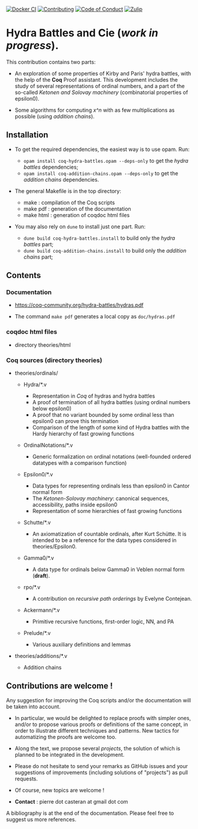 [![Docker CI][docker-action-shield]][docker-action-link]
[![Contributing][contributing-shield]][contributing-link]
[![Code of Conduct][conduct-shield]][conduct-link]
[![Zulip][zulip-shield]][zulip-link]

[docker-action-shield]: https://github.com/coq-community/hydra-battles/workflows/Docker%20CI/badge.svg?branch=master
[docker-action-link]: https://github.com/coq-community/hydra-battles/actions?query=workflow:"Docker%20CI"

[contributing-shield]: https://img.shields.io/badge/contributions-welcome-%23f7931e.svg
[contributing-link]: https://github.com/coq-community/hydra-battles#contributions-are-welcome-

[conduct-shield]: https://img.shields.io/badge/%E2%9D%A4-code%20of%20conduct-%23f15a24.svg
[conduct-link]: https://github.com/coq-community/manifesto/blob/master/CODE_OF_CONDUCT.md

[zulip-shield]: https://img.shields.io/badge/chat-on%20zulip-%23c1272d.svg
[zulip-link]: https://coq.zulipchat.com/#narrow/stream/237663-coq-community-devs.20.26.20users

#  Hydra Battles and Cie (_work in progress_).

This contribution contains two parts:

- An exploration of some properties of Kirby and Paris' hydra battles, with the help of the **Coq** Proof assistant. This development includes the study of several representations of ordinal numbers, and a part of the so-called _Ketonen and Solovay machinery_ (combinatorial properties of epsilon0).

- Some algorithms for computing _x^n_ with as few multiplications as possible (using _addition chains_).


##  Installation
- To get the required dependencies, the easiest way is to use opam. Run:
  - `opam install coq-hydra-battles.opam --deps-only` to get the _hydra battles_ dependencies;
  - `opam install coq-addition-chains.opam --deps-only` to get the _addition chains_ dependencies.
      
- The general Makefile is in the top directory:
     - make : compilation of the Coq scripts
     - make pdf : generation of the documentation
     - make html : generation of coqdoc html files

- You may also rely on `dune` to install just one part. Run:
  - `dune build coq-hydra-battles.install` to build only the _hydra battles_ part;
  - `dune build coq-addition-chains.install` to build only the _addition chains_ part;

##   Contents

### Documentation
- https://coq-community.org/hydra-battles/hydras.pdf
     
- The command `make pdf` generates a local copy as `doc/hydras.pdf`

###  coqdoc html files
 - directory theories/html


### Coq sources (directory theories)

- theories/ordinals/
  - Hydra/*.v 
      - Representation in _Coq_ of hydras and hydra battles
      - A proof of termination of all hydra battles (using ordinal numbers below epsilon0)
      - A proof that no variant bounded by some ordinal less than epsilon0 can prove this termination
      - Comparison of the length of some kind of Hydra battles with the Hardy hierarchy of fast growing functions
      
  - OrdinalNotations/*.v
      - Generic formalization on ordinal notations (well-founded ordered datatypes with a comparison function)
    
  -  Epsilon0/*.v
      - Data types for representing ordinals less than epsilon0 in Cantor normal form
      - The _Ketonen-Solovay machinery_: canonical sequences, accessibility, paths inside epsilon0
      - Representation of some hierarchies of fast growing functions
   
  - Schutte/*.v
      - An axiomatization of countable ordinals, after Kurt Schütte. It is intended to be a reference for the data types considered in theories/Epsilon0.

  - Gamma0/*.v
      - A data type for ordinals below Gamma0 in Veblen normal form (**draft**).
  
  - rpo/*.v
      - A contribution on _recursive path orderings_ by Evelyne Contejean.

  - Ackermann/*.v
      - Primitive recursive functions, first-order logic, NN, and PA
  
  - Prelude/*.v
      - Various auxiliary definitions and lemmas

- theories/additions/*.v  
  - Addition chains

 
## Contributions are welcome ! 
  Any suggestion for improving the Coq scripts and/or the documentation will be taken into account.
  
  - In particular, we would be delighted to replace proofs with simpler ones, and/or to propose various proofs or definitions of the same concept, in order to illustrate different techniques and patterns. New tactics for automatizing the proofs are welcome too.

  - Along the text, we propose several _projects_, the solution of which is planned to be integrated in the development. 
  
 - Please do not hesitate to send your remarks as GitHub  issues and your suggestions of improvements (including solutions of "projects") as pull requests. 
 - Of course, new topics are welcome !
  
 - __Contact__ : pierre dot casteran at gmail dot com   

A bibliography is at the end of the documentation. Please feel free to suggest us more references. 

